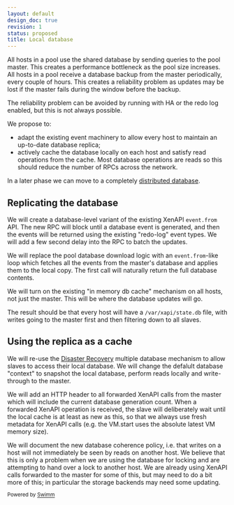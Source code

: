 ```yaml
---
layout: default
design_doc: true
revision: 1
status: proposed
title: Local database
---
```

All hosts in a pool use the shared database by sending queries to the pool master. This creates a performance bottleneck as the pool size increases. All hosts in a pool receive a database backup from the master periodically, every couple of hours. This creates a reliability problem as updates may be lost if the master fails during the window before the backup.

The reliability problem can be avoided by running with HA or the redo log enabled, but this is not always possible.

We propose to:

- adapt the existing event machinery to allow every host to maintain an up-to-date database replica;
- actively cache the database locally on each host and satisfy read operations from the cache. Most database operations are reads so this should reduce the number of RPCs across the network.

In a later phase we can move to a completely [distributed database](../distributed-database).

## Replicating the database

We will create a database-level variant of the existing XenAPI `event.from` API. The new RPC will block until a database event is generated, and then the events will be returned using the existing "redo-log" event types. We will add a few second delay into the RPC to batch the updates.

We will replace the pool database download logic with an `event.from`-like loop which fetches all the events from the master's database and applies them to the local copy. The first call will naturally return the full database contents.

We will turn on the existing "in memory db cache" mechanism on all hosts, not just the master. This will be where the database updates will go.

The result should be that every host will have a `/var/xapi/state.db` file, with writes going to the master first and then filtering down to all slaves.

## Using the replica as a cache

We will re-use the [Disaster Recovery](../../toolstack/features/DR) multiple database mechanism to allow slaves to access their local database. We will change the defalult database "context" to snapshot the local database, perform reads locally and write-through to the master.

We will add an HTTP header to all forwarded XenAPI calls from the master which will include the current database generation count. When a forwarded XenAPI operation is received, the slave will deliberately wait until the local cache is at least as new as this, so that we always use fresh metadata for XenAPI calls (e.g. the VM.start uses the absolute latest VM memory size).

We will document the new database coherence policy, i.e. that writes on a host will not immediately be seen by reads on another host. We believe that this is only a problem when we are using the database for locking and are attempting to hand over a lock to another host. We are already using XenAPI calls forwarded to the master for some of this, but may need to do a bit more of this; in particular the storage backends may need some updating.

<SwmMeta version="3.0.0"><sup>Powered by [Swimm](https://app.swimm.io/)</sup></SwmMeta>

